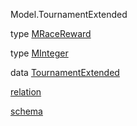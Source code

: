 Model.TournamentExtended

type [MRaceReward](Model-TournamentExtended.html#t:MRaceReward)

type [MInteger](Model-TournamentExtended.html#t:MInteger)

data [TournamentExtended](Model-TournamentExtended.html#t:TournamentExtended)

[relation](Model-TournamentExtended.html#v:relation)

[schema](Model-TournamentExtended.html#v:schema)
